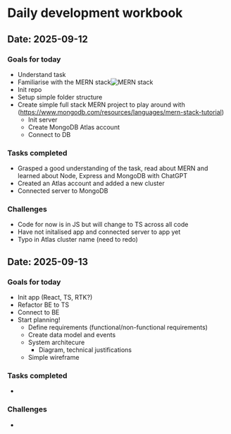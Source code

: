 # Daily development workbook

## Date: 2025-09-12

### Goals for today

- Understand task
- Familiarise with the MERN stack![MERN stack](https://images.contentstack.io/v3/assets/blt7151619cb9560896/bltc123befc321883ff/666c2270664d45ead620f7a7/lsuggzv1y2g4km8s0-mernstack-frameworknew.png)
- Init repo
- Setup simple folder structure
- Create simple full stack MERN project to play around with (https://www.mongodb.com/resources/languages/mern-stack-tutorial)
  - Init server
  - Create MongoDB Atlas account
  - Connect to DB

### Tasks completed

- Grasped a good understanding of the task, read about MERN and learned about Node, Express and MongoDB with ChatGPT
- Created an Atlas account and added a new cluster
- Connected server to MongoDB

### Challenges

- Code for now is in JS but will change to TS across all code
- Have not initalised app and connected server to app yet
- Typo in Atlas cluster name (need to redo)

## Date: 2025-09-13

### Goals for today

- Init app (React, TS, RTK?)
- Refactor BE to TS
- Connect to BE
- Start planning!
  - Define requirements (functional/non-functional requirements)
  - Create data model and events
  - System architecure
    - Diagram, technical justifications
  - Simple wireframe

### Tasks completed

-

### Challenges

-
